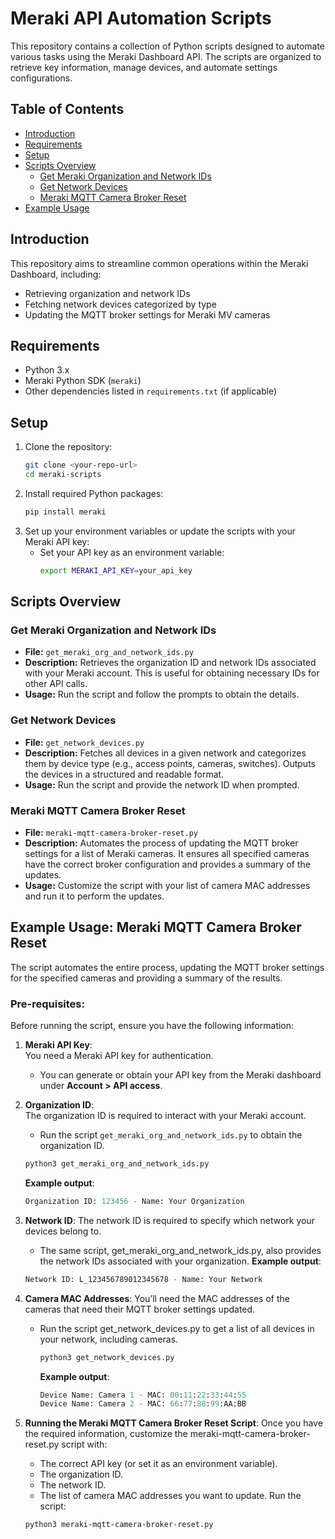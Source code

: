 # Meraki API Automation Scripts

This repository contains a collection of Python scripts designed to automate various tasks using the Meraki Dashboard API. The scripts are organized to retrieve key information, manage devices, and automate settings configurations.

## Table of Contents
- [Introduction](#introduction)
- [Requirements](#requirements)
- [Setup](#setup)
- [Scripts Overview](#scripts-overview)
  - [Get Meraki Organization and Network IDs](#get-meraki-organization-and-network-ids)
  - [Get Network Devices](#get-network-devices)
  - [Meraki MQTT Camera Broker Reset](#meraki-mqtt-camera-broker-reset)
- [Example Usage](#example-usage-meraki-mqtt-camera-broker-reset)

## Introduction
This repository aims to streamline common operations within the Meraki Dashboard, including:
- Retrieving organization and network IDs
- Fetching network devices categorized by type
- Updating the MQTT broker settings for Meraki MV cameras

## Requirements
- Python 3.x
- Meraki Python SDK (`meraki`)
- Other dependencies listed in `requirements.txt` (if applicable)

## Setup
1. Clone the repository:
   ```bash
   git clone <your-repo-url>
   cd meraki-scripts
   ```
2. Install required Python packages:
   ```bash
   pip install meraki
   ```
3. Set up your environment variables or update the scripts with your Meraki API key:
   - Set your API key as an environment variable:
     ```bash
     export MERAKI_API_KEY=your_api_key
     ```
     
## Scripts Overview

### Get Meraki Organization and Network IDs
- **File:** `get_meraki_org_and_network_ids.py`
- **Description:** Retrieves the organization ID and network IDs associated with your Meraki account. This is useful for obtaining necessary IDs for other API calls.
- **Usage:** Run the script and follow the prompts to obtain the details.

### Get Network Devices
- **File:** `get_network_devices.py`
- **Description:** Fetches all devices in a given network and categorizes them by device type (e.g., access points, cameras, switches). Outputs the devices in a structured and readable format.
- **Usage:** Run the script and provide the network ID when prompted.

### Meraki MQTT Camera Broker Reset
- **File:** `meraki-mqtt-camera-broker-reset.py`
- **Description:** Automates the process of updating the MQTT broker settings for a list of Meraki cameras. It ensures all specified cameras have the correct broker configuration and provides a summary of the updates.
- **Usage:** Customize the script with your list of camera MAC addresses and run it to perform the updates.

## Example Usage: Meraki MQTT Camera Broker Reset
The script automates the entire process, updating the MQTT broker settings for the specified cameras and providing a summary of the results.

### Pre-requisites:

Before running the script, ensure you have the following information:

1. **Meraki API Key**:  
   You need a Meraki API key for authentication.  
   - You can generate or obtain your API key from the Meraki dashboard under **Account > API access**.

2. **Organization ID**:  
   The organization ID is required to interact with your Meraki account.  
   - Run the script `get_meraki_org_and_network_ids.py` to obtain the organization ID.

   ```bash
   python3 get_meraki_org_and_network_ids.py
   ```
   **Example output**:
   ```python
   Organization ID: 123456 - Name: Your Organization
   ```
3. **Network ID**:
   The network ID is required to specify which network your devices belong to.
   - The same script, get_meraki_org_and_network_ids.py, also provides the network IDs associated with your organization.
   **Example output**:
   ```python
   Network ID: L_123456789012345678 - Name: Your Network
   ```
4. **Camera MAC Addresses**:
   You’ll need the MAC addresses of the cameras that need their MQTT broker settings updated.
   - Run the script get_network_devices.py to get a list of all devices in your network, including cameras.
     ```bash
     python3 get_network_devices.py
     ```
     **Example output**:
     ```python
     Device Name: Camera 1 - MAC: 00:11:22:33:44:55
     Device Name: Camera 2 - MAC: 66:77:88:99:AA:BB
     ```
5. **Running the Meraki MQTT Camera Broker Reset Script**:
   Once you have the required information, customize the meraki-mqtt-camera-broker-reset.py script with:
   - The correct API key (or set it as an environment variable).
   - The organization ID.
   - The network ID.
   - The list of camera MAC addresses you want to update.
   Run the script:
   ```bash
   python3 meraki-mqtt-camera-broker-reset.py
   ```
